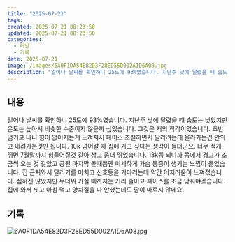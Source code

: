 ```yaml
---
title: "2025-07-21"
tags:
created: 2025-07-21 08:23:50
updated: 2025-07-21 08:23:50
categories:
  - 러닝
  - 기록
date: 2025-07-21
image: /images/6A0F1DA54E82D3F28ED55D002A1D6A08.jpg
description: "일어나 날씨를 확인하니 25도에 93%였습니다. 지난주 낮에 달렸을 때 습도는 낮았지만 온도는 높아서 비슷한 수준이지 않을까 싶었습니다. 그것은 저의 착각이었습니다. 초반 넘기고 나니 힘이 없어지는게 느껴져서 페이스 조절하면서 달리려는데 올라가는건 안되고 내려가는것만 됩니다. 10k 넘"
---
```


## 내용

일어나 날씨를 확인하니 25도에 93%였습니다. 지난주 낮에 달렸을 때 습도는 낮았지만 온도는 높아서 비슷한 수준이지 않을까 싶었습니다. 그것은 저의 착각이었습니다. 초반 넘기고 나니 힘이 없어지는게 느껴져서 페이스 조절하면서 달리려는데 올라가는건 안되고 내려가는것만 됩니다. 10k 넘어갈 때 집에 가고 싶다는 생각이 들더군요. 너무 적게 뛰면 7월말까지 힘들어질것 같아 참고 좀더 뛰었습니다. 13k쯤 되니까 몸에서 경고가 조금씩 오는 것 같았고 공원 마지막 돌때쯤엔 미세하게 가슴 통증이 생기는 느낌이 들었습니다.
집 근처와서 달리기를 마치고 신호등을 기다리는데 약간 어지러움이 느껴졌습니다. 심하진 않았지만 무더위 가실 때까지는 거리 줄이고 페이스를 조금 낮춰야겠습니다. 
집에 와서 씻고 아침 먹고 양치질을 다 안했는데도 땀이 마르지 않네요.

## 기록

 
 ![6A0F1DA54E82D3F28ED55D002A1D6A08.jpg](/images/6A0F1DA54E82D3F28ED55D002A1D6A08.jpg)
